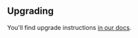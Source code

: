 ## Upgrading

You'll find upgrade instructions [in our docs](https://spatie.be/docs/laravel-medialibrary/v10/handling-uploads-with-media-library-pro/upgrading).
